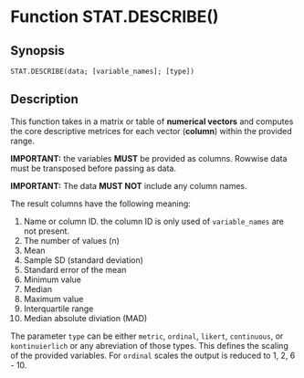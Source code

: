 # Function STAT.DESCRIBE()

## Synopsis

```
STAT.DESCRIBE(data; [variable_names]; [type])
```

## Description

This function takes in a matrix or table of **numerical vectors** and computes the core descriptive metrices for each vector (**column**) within the provided range.

**IMPORTANT:** the variables **MUST** be provided as columns. Rowwise data must be transposed before passing as data.

**IMPORTANT:** The data **MUST NOT** include any column names. 

The result columns have the following meaning:

1. Name or column ID.  the column ID is only used of `variable_names` are not present. 
2. The number of values (n)
3. Mean
4. Sample SD (standard deviation)
5. Standard error of the mean
6. Minimum value
7. Median
8. Maximum value
9. Interquartile range
10. Median absolute diviation (MAD)

The parameter `type` can be either `metric`, `ordinal`, `likert`, `continuous`, or `kontinuierlich` or any abreviation of those types. This defines the scaling of the provided variables. For `ordinal` scales the output is reduced to 1, 2, 6 - 10.
